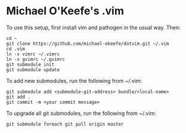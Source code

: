 # Michael O'Keefe's .vim

To use this setup, first install vim and pathogen in the usual way. Then:

    cd ~
    git clone https://github.com/michael-okeefe/dotvim.git ~/.vim
    cd .vim
    ln -s vimrc ~/.vimrc
    ln -s gvimrc ~/.gvimrc
    git submodule init
    git submodule update
    
To add new submodules, run the following from ~/.vim:

    git submodule add <submodule-git-address> bundle/<local-name>
    git add .
    git commit -m <your commit message>
    
To upgrade all git submodules, run the following from ~/.vim:

    git submodule foreach git pull origin master
